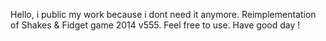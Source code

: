 Hello, i public my work because i dont need it anymore. Reimplementation of Shakes & Fidget game 2014 v555. Feel free to use. Have good day !
